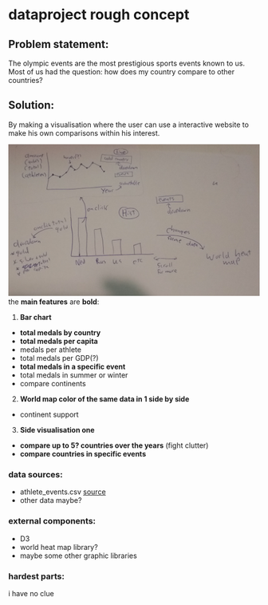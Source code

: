 # dataproject rough concept

## Problem statement:
The olympic events are the most prestigious sports events known to us. Most of us had the question: how does my country compare to other countries?

## Solution:
By making a visualisation where the user can use a interactive website to make his own comparisons within his interest.

![proposed project visualisation](project.png)
the __main features__ are __bold__:
1. __Bar chart__
  * __total medals by country__
  * __total medals per capita__
  * medals per athlete
  * total medals per GDP(?)
  * __total medals in a specific event__
  * total medals in summer or winter
  * compare continents


2. __World map color of the same data in 1 side by side__
  * continent support


3. __Side visualisation one__
  * __compare up to 5? countries over the years__ (fight clutter)
  * __compare countries in specific events__





### data sources:
* athlete_events.csv [source](https://www.kaggle.com/heesoo37/120-years-of-olympic-history-athletes-and-results)
* other data maybe?

### external components:
* D3
* world heat map library?
* maybe some other graphic libraries

### hardest parts:
i have no clue
